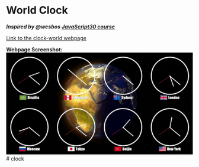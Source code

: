 # World Clock

**_Inspired by @wesbos [JavaScript30 course](https://javascript30.com/)_** 

[Link to the clock-world webpage](https://clock-world.netlify.app/)

**Webpage Screenshot:**
![clock-world webpage screenshot](img/webpage-screenshot.jpg)# clock
